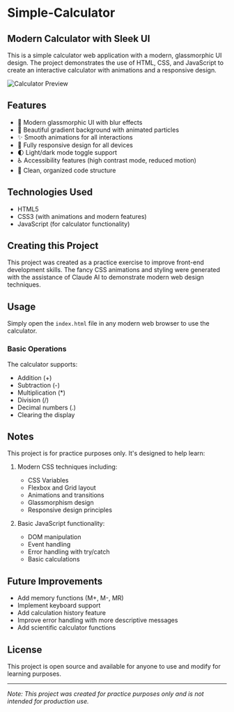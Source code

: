 # Simple-Calculator

## Modern Calculator with Sleek UI

This is a simple calculator web application with a modern, glassmorphic UI design. The project demonstrates the use of HTML, CSS, and JavaScript to create an interactive calculator with animations and a responsive design.

![Calculator Preview](https://i.ibb.co/placeholder-image/calculator-preview.png)

## Features

- 🎨 Modern glassmorphic UI with blur effects
- 🌈 Beautiful gradient background with animated particles
- ✨ Smooth animations for all interactions
- 📱 Fully responsive design for all devices
- 🌓 Light/dark mode toggle support
- ♿ Accessibility features (high contrast mode, reduced motion)
- 🎯 Clean, organized code structure

## Technologies Used

- HTML5
- CSS3 (with animations and modern features)
- JavaScript (for calculator functionality)

## Creating this Project

This project was created as a practice exercise to improve front-end development skills. The fancy CSS animations and styling were generated with the assistance of Claude AI to demonstrate modern web design techniques.

## Usage

Simply open the `index.html` file in any modern web browser to use the calculator.

### Basic Operations

The calculator supports:
- Addition (+)
- Subtraction (-)
- Multiplication (*)
- Division (/)
- Decimal numbers (.)
- Clearing the display

## Notes

This project is for practice purposes only. It's designed to help learn:

1. Modern CSS techniques including:
   - CSS Variables
   - Flexbox and Grid layout
   - Animations and transitions
   - Glassmorphism design
   - Responsive design principles

2. Basic JavaScript functionality:
   - DOM manipulation
   - Event handling
   - Error handling with try/catch
   - Basic calculations

## Future Improvements

- Add memory functions (M+, M-, MR)
- Implement keyboard support
- Add calculation history feature
- Improve error handling with more descriptive messages
- Add scientific calculator functions

## License

This project is open source and available for anyone to use and modify for learning purposes.

---

*Note: This project was created for practice purposes only and is not intended for production use.*

